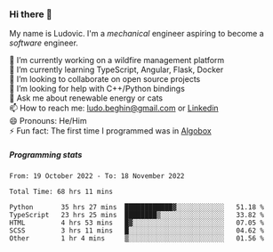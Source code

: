 ### Hi there 👋

My name is Ludovic. I'm a *mechanical* engineer aspiring to become a *software* engineer.

 🔭 I’m currently working on a wildfire management platform<br/>
 🌱 I’m currently learning TypeScript, Angular, Flask, Docker<br/>
 👯 I’m looking to collaborate on open source projects<br/>
 🤔 I’m looking for help with C++/Python bindings<br/>
 💬 Ask me about renewable energy or cats<br/>
 📫 How to reach me: ludo.beghin@gmail.com or [Linkedin](https://www.linkedin.com/in/ludovic-beghin/)<br/>
 😄 Pronouns: He/Him<br/>
 ⚡ Fun fact: The first time I programmed was in [Algobox](https://fr.wikipedia.org/wiki/Algobox)<br/>

##### Programming stats
<!--START_SECTION:waka-->

```text
From: 19 October 2022 - To: 18 November 2022

Total Time: 68 hrs 11 mins

Python       35 hrs 27 mins  ████████████▓░░░░░░░░░░░░   51.18 %
TypeScript   23 hrs 25 mins  ████████▒░░░░░░░░░░░░░░░░   33.82 %
HTML         4 hrs 53 mins   █▓░░░░░░░░░░░░░░░░░░░░░░░   07.05 %
SCSS         3 hrs 11 mins   █░░░░░░░░░░░░░░░░░░░░░░░░   04.62 %
Other        1 hr 4 mins     ▒░░░░░░░░░░░░░░░░░░░░░░░░   01.56 %
```

<!--END_SECTION:waka-->
